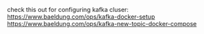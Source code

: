 check this out for configuring kafka cluser:
    https://www.baeldung.com/ops/kafka-docker-setup
    https://www.baeldung.com/ops/kafka-new-topic-docker-compose